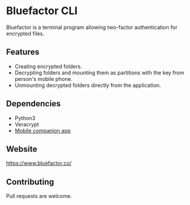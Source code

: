 # Bluefactor CLI
Bluefactor is a terminal program allowing two-factor authentication for encrypted files.
## Features
- Creating encrypted folders.
- Decrypting folders and mounting them as partitions with the key from person's mobile phone.
- Unmounting decrypted folders directly from the application.
## Dependencies
- Python3
- Veracrypt
- [Mobile companion app](https://github.com/WaitttForIt/BlueFactorApp)
## Website
https://www.bluefactor.co/
## Contributing
Pull requests are welcome.
